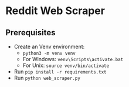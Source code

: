 # Reddit Web Scraper

## Prerequisites
- Create an Venv environment:
  - `python3 -m venv venv`
  - For Windows: `venv\Scripts\activate.bat`
  - For Unix: `source venv/bin/activate`
- Run `pip install -r requirements.txt`
- Run `python web_scraper.py`